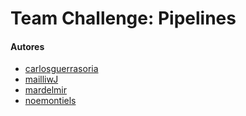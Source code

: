 # Team Challenge: Pipelines

#### Autores
- [carlosguerrasoria](https://github.com/carlosguerrasoria)
- [mailliwJ](https://github.com/mailliwJ)
- [mardelmir](https://github.com/mardelmir)
- [noemontiels](https://github.com/noemontiels)